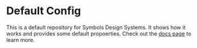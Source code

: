# Default Config
This is a default repository for Symbols Design Systems. It shows how it works and provides some default propoerties. Check out the [docs page](http://localhost:1232/intro#configuration) to learn more.
